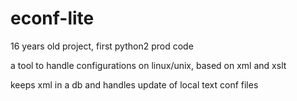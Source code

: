 econf-lite
==========
16 years old project, first python2 prod code

a tool to handle configurations on linux/unix, based on xml and xslt

keeps xml in a db and handles update of local text conf files
